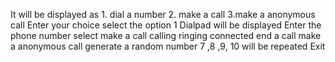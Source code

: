 It will be displayed as  1. dial a number 2. make a call 3.make a anonymous call
Enter your choice
select the option 1
Dialpad will be displayed
Enter the phone number
select make a call
calling
ringing
connected
end a call
make a anonymous call
generate a random number 
7 ,8 ,9, 10 will be repeated
Exit
